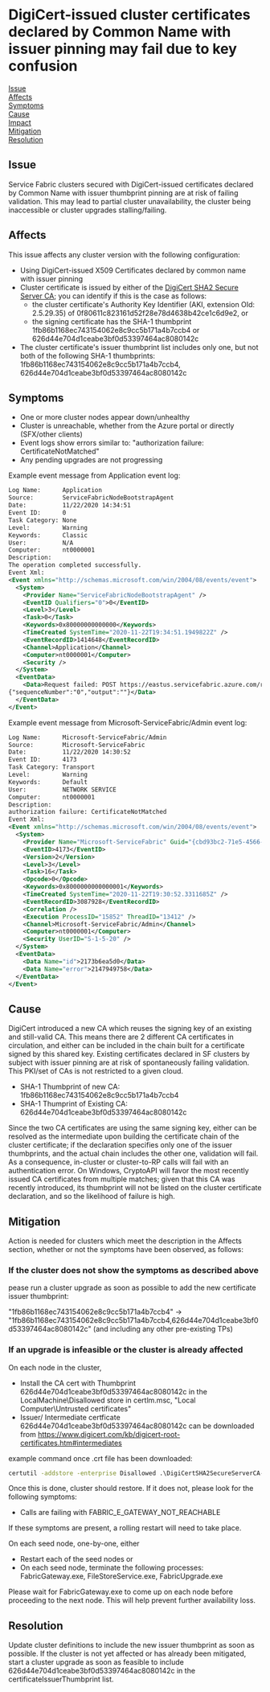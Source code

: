# DigiCert-issued cluster certificates declared by Common Name with issuer pinning may fail due to key confusion

[Issue](#Issue)  
[Affects](#Affects)  
[Symptoms](#Symptoms)  
[Cause](#Cause)  
[Impact](#Impact)  
[Mitigation](#Mitigation)  
[Resolution](#Resolution)  

## Issue

Service Fabric clusters secured with DigiCert-issued certificates declared by Common Name with issuer thumbprint pinning are at risk of failing validation. This may lead to partial cluster unavailability, the cluster being inaccessible or cluster upgrades stalling/failing.

## Affects

This issue affects any cluster version with the following configuration:  

- Using DigiCert-issued X509 Certificates declared by common name with issuer pinning
- Cluster certificate is issued by either of the [DigiCert SHA2 Secure Server CA](https://www.digicert.com/kb/digicert-root-certificates.htm#intermediates); you can identify if this is the case as follows:
  - the cluster certificate's Authority Key Identifier (AKI, extension OId: 2.5.29.35) of 0f80611c823161d52f28e78d4638b42ce1c6d9e2, or
  - the signing certificate has the SHA-1 thumbprint 1fb86b1168ec743154062e8c9cc5b171a4b7ccb4 or 626d44e704d1ceabe3bf0d53397464ac8080142c 
- The cluster certificate's issuer thumbprint list includes only one, but not both of the following SHA-1 thumbprints: 1fb86b1168ec743154062e8c9cc5b171a4b7ccb4, 626d44e704d1ceabe3bf0d53397464ac8080142c

## Symptoms

- One or more cluster nodes appear down/unhealthy
- Cluster is unreachable, whether from the Azure portal or directly (SFX/other clients)
- Event logs show errors similar to: "authorization failure: CertificateNotMatched"
- Any pending upgrades are not progressing

Example event message from Application event log:

```xml
Log Name:      Application
Source:        ServiceFabricNodeBootstrapAgent
Date:          11/22/2020 14:34:51
Event ID:      0
Task Category: None
Level:         Warning
Keywords:      Classic
User:          N/A
Computer:      nt0000001
Description:
The operation completed successfully.
Event Xml:
<Event xmlns="http://schemas.microsoft.com/win/2004/08/events/event">
  <System>
    <Provider Name="ServiceFabricNodeBootstrapAgent" />
    <EventID Qualifiers="0">0</EventID>
    <Level>3</Level>
    <Task>0</Task>
    <Keywords>0x80000000000000</Keywords>
    <TimeCreated SystemTime="2020-11-22T19:34:51.1949822Z" />
    <EventRecordID>1414648</EventRecordID>
    <Channel>Application</Channel>
    <Computer>nt0000001</Computer>
    <Security />
  </System>
  <EventData>
    <Data>Request failed: POST https://eastus.servicefabric.azure.com/runtime/clusters/c7c396d4-077e-42b0-b709-a2ef120132ad/nodes/_nt0_1/vmextensionRepair (CorrelationId=36967c8c-a63d-4067-8de5-597cc8a24e51,  UtcTime=11/22/2020 19:34:51, Certificate=xxxxxxxxxxxxxxxxxxxxxxxxxxxxxxxxxxxxxxxx)
{"sequenceNumber":"0","output":""}</Data>
  </EventData>
</Event>
```

Example event message from Microsoft-ServiceFabric/Admin event log:

```xml
Log Name:      Microsoft-ServiceFabric/Admin
Source:        Microsoft-ServiceFabric
Date:          11/22/2020 14:30:52
Event ID:      4173
Task Category: Transport
Level:         Warning
Keywords:      Default
User:          NETWORK SERVICE
Computer:      nt0000001
Description:
authorization failure: CertificateNotMatched
Event Xml:
<Event xmlns="http://schemas.microsoft.com/win/2004/08/events/event">
  <System>
    <Provider Name="Microsoft-ServiceFabric" Guid="{cbd93bc2-71e5-4566-b3a7-595d8eeca6e8}" />
    <EventID>4173</EventID>
    <Version>2</Version>
    <Level>3</Level>
    <Task>16</Task>
    <Opcode>0</Opcode>
    <Keywords>0x8000000000000001</Keywords>
    <TimeCreated SystemTime="2020-11-22T19:30:52.3311685Z" />
    <EventRecordID>3087928</EventRecordID>
    <Correlation />
    <Execution ProcessID="15852" ThreadID="13412" />
    <Channel>Microsoft-ServiceFabric/Admin</Channel>
    <Computer>nt0000001</Computer>
    <Security UserID="S-1-5-20" />
  </System>
  <EventData>
    <Data Name="id">2173b6ea5d0</Data>
    <Data Name="error">2147949758</Data>
  </EventData>
</Event>
```

## Cause

DigiCert introduced a new CA which reuses the signing key of an existing and still-valid CA. This means there are 2 different CA certificates in circulation, and either can be included in the chain built for a certificate signed by this shared key. Existing certificates declared in SF clusters by subject with issuer pinning are at risk of spontaneously failing validation. This PKI/set of CAs is not restricted to a given cloud.

- SHA-1 Thumbprint of new CA: 1fb86b1168ec743154062e8c9cc5b171a4b7ccb4
- SHA-1 Thumprint of Existing CA: 626d44e704d1ceabe3bf0d53397464ac8080142c

Since the two CA certificates are using the same signing key, either can be resolved as the intermediate upon building the certificate chain of the cluster certificate; if the declaration specifies only one of the issuer thumbprints, and the actual chain includes the other one, validation will fail. As a consequence, in-cluster or cluster-to-RP calls will fail with an authentication error. On Windows, CryptoAPI will favor the most recently issued CA certificates from multiple matches; given that this CA was recently introduced, its thumbprint will not be listed on the cluster certificate declaration, and so the likelihood of failure is high.

## Mitigation
Action is needed for clusters which meet the description in the Affects section, whether or not the symptoms have been observed, as follows:

### If the cluster does not show the symptoms as described above 

pease run a cluster upgrade as soon as possible to add the new certificate issuer thumbprint: 

"1fb86b1168ec743154062e8c9cc5b171a4b7ccb4" -> "1fb86b1168ec743154062e8c9cc5b171a4b7ccb4,626d44e704d1ceabe3bf0d53397464ac8080142c" (and including any other pre-existing TPs)

### If an upgrade is infeasible or the cluster is already affected

On each node in the cluster,
- Install the CA cert with Thumbprint 626d44e704d1ceabe3bf0d53397464ac8080142c in the LocalMachine\Disallowed store in certlm.msc, "Local Computer\Untrusted certificates"  
- Issuer/ Intermediate certficate 626d44e704d1ceabe3bf0d53397464ac8080142c can be downloaded from https://www.digicert.com/kb/digicert-root-certificates.htm#intermediates

example command once .crt file has been downloaded:  

```cmd
certutil -addstore -enterprise Disallowed .\DigiCertSHA2SecureServerCA-2.crt
```

Once this is done, cluster should restore. If it does not, please look for the following symptoms: 
- Calls are failing with FABRIC_E_GATEWAY_NOT_REACHABLE

If these symptoms are present, a rolling restart will need to take place. 

On each seed node, one-by-one, either
- Restart each of the seed nodes or
- On each seed node, terminate the following processes: FabricGateway.exe, FileStoreService.exe, FabricUpgrade.exe

Please wait for FabricGateway.exe to come up on each node before proceeding to the next node. This will help prevent further availability loss.

## Resolution

Update cluster definitions to include the new issuer thumbprint as soon as possible. If the cluster is not yet affected or has already been mitigated, start a cluster upgrade as soon as feasible to include 626d44e704d1ceabe3bf0d53397464ac8080142c in the certificateIssuerThumbprint list.  

